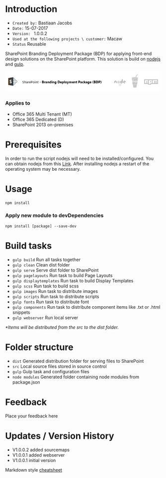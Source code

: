 
# Introduction #


* `Created by:` Bastiaan Jacobs
* `Date:` 15-07-2017
* `Version: ` 1.0.0.2
* `Used at the following projects \ customer:` Macaw
* `Status` Reusable 

SharePoint Branding Deployment Package (BDP) for applying front-end design solutions on the SharePoint platform. This solution is build on [nodejs](https://nodejs.org) and [gulp](https://gulpjs.com/).

![alt text](bdp.png "nodejs gulp npm logo")

### Applies to ###
-  Office 365 Multi Tenant (MT)
-  Office 365 Dedicated (D)
-  SharePoint 2013 on-premises


# Prerequisites #
In order to run the script nodejs will need to be installed/configured. You can obtain nodejs from this [Link](https://nodejs.org). After installing nodejs a restart of the operating system may be necessary.


# Usage #

```
npm install
````

### Apply new module to devDependencies ###

```
npm install [package] --save-dev
```

# Build tasks #

* `gulp build` Run all tasks together
* `gulp clean` Clean dist folder
* `gulp serve` Serve dist folder to SharePoint
* `gulp pagelayouts` Run task to build Page Layouts
* `gulp displaytemplates` Run task to build Display Templates
* `gulp scss` Run task to build scss
* `gulp images` Run task to distribute images
* `gulp scripts` Run task to distribute scripts
* `gulp fonts` Run task to distribute font
* `gulp components` Run task to distribute component items like .txt or .html snippets
* `gulp webserver` Run local server

_*Items will be distributed from the src to the dist folder._


# Folder structure #
* `dist` Generated distribution folder for serving files to SharePoint
* `src` Local source files stored in source control
* `gulp` Gulp task and configuration files
* `node modules` Generated folder containing node modules from package.json


# Feedback #
Place your feedback here


# Updates / Version History #
* V1.0.0.2 added sourcemaps
* V1.0.0.1 added webserver
* V1.0.0.1 initial version

Markdown style [cheatsheet](https://github.com/adam-p/markdown-here/wiki/Markdown-Cheatsheet)